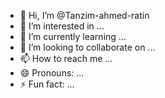 - 👋 Hi, I’m @Tanzim-ahmed-ratin
- 👀 I’m interested in ...
- 🌱 I’m currently learning ...
- 💞️ I’m looking to collaborate on ...
- 📫 How to reach me ...
- 😄 Pronouns: ...
- ⚡ Fun fact: ...

<!---
Tanzim-ahmed-ratin/Tanzim-ahmed-ratin is a ✨ special ✨ repository because its `README.md` (this file) appears on your GitHub profile.
You can click the Preview link to take a look at your changes.
--->
